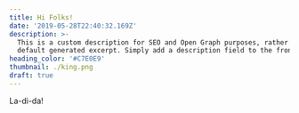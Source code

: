 ```yaml
---
title: Hi Folks!
date: '2019-05-28T22:40:32.169Z'
description: >-
  This is a custom description for SEO and Open Graph purposes, rather than the
  default generated excerpt. Simply add a description field to the frontmatter.
heading_color: '#C7E0E9'
thumbnail: ./king.png
draft: true
---
```


La-di-da!

